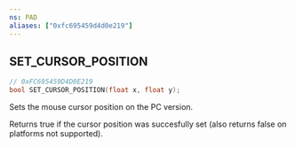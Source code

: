 ```yaml
---
ns: PAD
aliases: ["0xfc695459d4d0e219"]
---
```

## SET_CURSOR_POSITION

```c
// 0xFC695459D4D0E219
bool SET_CURSOR_POSITION(float x, float y);
```

Sets the mouse cursor position on the PC version.

Returns true if the cursor position was succesfully set (also returns false on platforms not supported).

